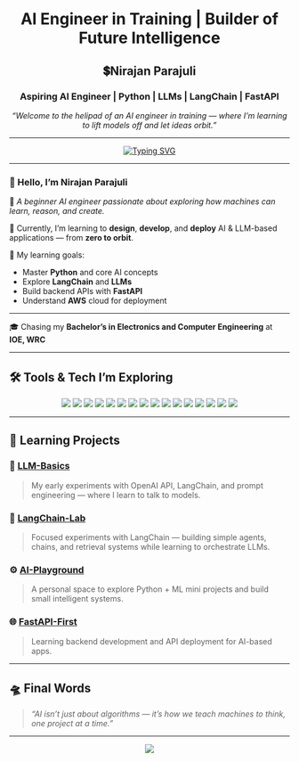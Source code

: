 <h1 align="center"> AI Engineer in Training | Builder of Future Intelligence</h1>

<h2 align="center">💲Nirajan Parajuli</h2>
<h3 align="center">Aspiring AI Engineer | Python | LLMs | LangChain | FastAPI</h3>

<p align="center">
    <em>“Welcome to the helipad of an AI engineer in training — where I’m learning to lift models off and let ideas orbit.”</em>
</p>

---

<p align="center">
  <a href="https://github.com/NirajanParajuli">
    <img src="https://readme-typing-svg.herokuapp.com?font=Fira+Code&size=24&pause=1000&color=58A6FF&center=true&vCenter=true&width=800&lines=Hi+there+%F0%9F%91%8B+I'm+Nirajan+Parajuli;Aspiring+AI+Engineer;Exploring+LLMs+%26+LangChain;Learning+to+Build+Intelligent+Systems" alt="Typing SVG" />
  </a>
</p>

---

### 👋 Hello, I’m **Nirajan Parajuli**

🧩 *A beginner AI engineer passionate about exploring how machines can learn, reason, and create.*

🚀 Currently, I’m learning to **design**, **develop**, and **deploy** AI & LLM-based applications — from **zero to orbit**.

🎯 My learning goals:
- Master **Python** and core AI concepts  
- Explore **LangChain** and **LLMs**  
- Build backend APIs with **FastAPI**  
- Understand **AWS** cloud for deployment  

---

🎓 Chasing my **Bachelor’s in Electronics and Computer Engineering** at **IOE, WRC**

---

## 🛠️ Tools & Tech I’m Exploring

<p align="center">

<!-- Programming & Core -->
<img src="https://img.shields.io/badge/-Python-333?style=flat&logo=python" />
<img src="https://img.shields.io/badge/-Jupyter-333?style=flat&logo=jupyter" />
<img src="https://img.shields.io/badge/-NumPy-333?style=flat&logo=numpy" />
<img src="https://img.shields.io/badge/-Pandas-333?style=flat&logo=pandas" />
<img src="https://img.shields.io/badge/-Matplotlib-333?style=flat&logo=plotly" />

<!-- AI & ML -->
<img src="https://img.shields.io/badge/-TensorFlow-333?style=flat&logo=tensorflow" />
<img src="https://img.shields.io/badge/-PyTorch-333?style=flat&logo=pytorch" />
<img src="https://img.shields.io/badge/-Scikit--learn-333?style=flat&logo=scikitlearn" />
<img src="https://img.shields.io/badge/-OpenAI-333?style=flat&logo=openai" />
<img src="https://img.shields.io/badge/-LangChain-333?style=flat&logo=data" />

<!-- Backend & Deployment -->
<img src="https://img.shields.io/badge/-FastAPI-333?style=flat&logo=fastapi" />
<img src="https://img.shields.io/badge/-Docker-333?style=flat&logo=docker" />
<img src="https://img.shields.io/badge/-Git-333?style=flat&logo=git" />
<img src="https://img.shields.io/badge/-GitHub-333?style=flat&logo=github" />
<img src="https://img.shields.io/badge/-AWS-333?style=flat&logo=amazonaws" />

<!-- IDE & Tools -->
<img src="https://img.shields.io/badge/-VSCode-333?style=flat&logo=visualstudiocode" />

</p>

---

## 🧩 Learning Projects

### 🤖 [LLM-Basics](https://github.com/yourusername/llm-basics)
> My early experiments with OpenAI API, LangChain, and prompt engineering — where I learn to talk to models.

### 🦜 [LangChain-Lab](https://github.com/yourusername/langchain-lab)
> Focused experiments with LangChain — building simple agents, chains, and retrieval systems while learning to orchestrate LLMs.

### ⚙️ [AI-Playground](https://github.com/yourusername/ai-playground)
> A personal space to explore Python + ML mini projects and build small intelligent systems.

### 🌐 [FastAPI-First](https://github.com/yourusername/fastapi-first)
> Learning backend development and API deployment for AI-based apps.

---

## 🛸 Final Words

> _“AI isn’t just about algorithms — it’s how we teach machines to think, one project at a time.”_

---

<p align="center">
  <img src="https://capsule-render.vercel.app/api?type=waving&color=0:58A6FF,100:58A6FF&height=120&section=footer"/>
</p>
